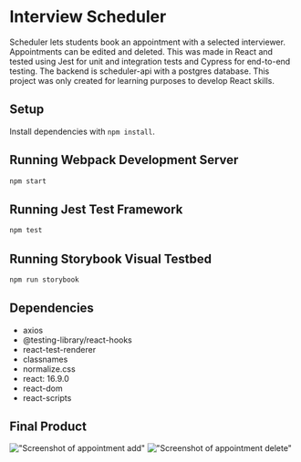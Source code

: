 # Interview Scheduler

Scheduler lets students book an appointment with a selected interviewer. Appointments can be edited and deleted. This was made in React and tested using Jest for unit and integration tests and Cypress for end-to-end testing. The backend is scheduler-api with a postgres database. This project was only created for learning purposes to develop React skills.

## Setup

Install dependencies with `npm install`.

## Running Webpack Development Server

```sh
npm start
```

## Running Jest Test Framework

```sh
npm test
```

## Running Storybook Visual Testbed

```sh
npm run storybook
```

## Dependencies

- axios
- @testing-library/react-hooks
- react-test-renderer
- classnames
- normalize.css
- react: 16.9.0
- react-dom
- react-scripts

## Final Product

!["Screenshot of appointment add"]()
!["Screenshot of appointment delete"]()
